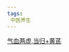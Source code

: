 ```yaml
---
tags:
 中医养生
---
```

[气血两虚,当归+黄芪](https://drive.google.com/file/d/1QfIMYOI8VNf1J_ru7Qb_0-e0hKq3a4Kz/view?usp=drivesdk)
